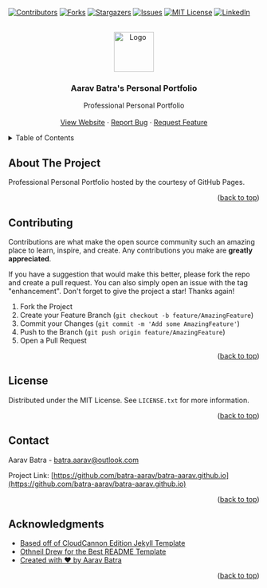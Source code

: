 [![Contributors][contributors-shield]][contributors-url]
[![Forks][forks-shield]][forks-url]
[![Stargazers][stars-shield]][stars-url]
[![Issues][issues-shield]][issues-url]
[![MIT License][license-shield]][license-url]
[![LinkedIn][linkedin-shield]][linkedin-url]



<!-- PROJECT LOGO -->
<br />
<div align="center">
  <a href="https://github.com/batra-aarav/batra-aarav.github.io">
    <img src="siteicon.png" alt="Logo" width="80" height="80">
  </a>

<h3 align="center">Aarav Batra's Personal Portfolio</h3>

  <p align="center">
    Professional Personal Portfolio
    <br />
    <br />
    <a href="https://github.com/batra-aarav/batra-aarav.github.io">View Website</a>
    ·
    <a href="https://github.com/batra-aarav/batra-aarav.github.io/issues">Report Bug</a>
    ·
    <a href="https://github.com/batra-aarav/batra-aarav.github.io/issues">Request Feature</a>
  </p>
</div>



<!-- TABLE OF CONTENTS -->
<details>
  <summary>Table of Contents</summary>
  <ol>
    <li><a href="#about-the-project">About The Project</a>
    <li><a href="#contributing">Contributing</a></li>
    <li><a href="#license">License</a></li>
    <li><a href="#contact">Contact</a></li>
    <li><a href="#acknowledgments">Acknowledgments</a></li>
  </ol>
</details>



<!-- ABOUT THE PROJECT -->
## About The Project

Professional Personal Portfolio hosted by the courtesy of GitHub Pages.

<p align="right">(<a href="#readme-top">back to top</a>)</p>

## Contributing

Contributions are what make the open source community such an amazing place to learn, inspire, and create. Any contributions you make are **greatly appreciated**.

If you have a suggestion that would make this better, please fork the repo and create a pull request. You can also simply open an issue with the tag "enhancement".
Don't forget to give the project a star! Thanks again!

1. Fork the Project
2. Create your Feature Branch (`git checkout -b feature/AmazingFeature`)
3. Commit your Changes (`git commit -m 'Add some AmazingFeature'`)
4. Push to the Branch (`git push origin feature/AmazingFeature`)
5. Open a Pull Request

<p align="right">(<a href="#readme-top">back to top</a>)</p>


<!-- LICENSE -->
## License

Distributed under the MIT License. See `LICENSE.txt` for more information.

<p align="right">(<a href="#readme-top">back to top</a>)</p>



<!-- CONTACT -->
## Contact

Aarav Batra - batra.aarav@outlook.com

Project Link: [https://github.com/batra-aarav/batra-aarav.github.io](https://github.com/batra-aarav/batra-aarav.github.io)

<p align="right">(<a href="#readme-top">back to top</a>)</p>



<!-- ACKNOWLEDGMENTS -->
## Acknowledgments

* [Based off of CloudCannon Edition Jekyll Template](https://github.com/CloudCannon/edition-jekyll-template)
* [Othneil Drew for the Best README Template](https://github.com/othneildrew/Best-README-Template)
* [Created with ❤️ by Aarav Batra](https://github.com/batra-aarav)

<p align="right">(<a href="#readme-top">back to top</a>)</p>



<!-- MARKDOWN LINKS & IMAGES -->
<!-- https://www.markdownguide.org/basic-syntax/#reference-style-links -->
[contributors-shield]: https://img.shields.io/github/contributors/batra-aarav/batra-aarav.github.io.svg?style=for-the-badge
[contributors-url]: https://github.com/batra-aarav/batra-aarav.github.io/graphs/contributors
[forks-shield]: https://img.shields.io/github/forks/batra-aarav/batra-aarav.github.io.svg?style=for-the-badge
[forks-url]: https://github.com/batra-aarav/batra-aarav.github.io/network/members
[stars-shield]: https://img.shields.io/github/stars/batra-aarav/batra-aarav.github.io.svg?style=for-the-badge
[stars-url]: https://github.com/batra-aarav/batra-aarav.github.io/stargazers
[issues-shield]: https://img.shields.io/github/issues/batra-aarav/batra-aarav.github.io.svg?style=for-the-badge
[issues-url]: https://github.com/batra-aarav/batra-aarav.github.io/issues
[license-shield]: https://img.shields.io/github/license/batra-aarav/batra-aarav.github.io.svg?style=for-the-badge
[license-url]: https://github.com/batra-aarav/batra-aarav.github.io/blob/master/LICENSE.txt
[linkedin-shield]: https://img.shields.io/badge/-LinkedIn-black.svg?style=for-the-badge&logo=linkedin&colorB=555
[linkedin-url]: https://linkedin.com/in/aarav-batra-a0abaa2a4
